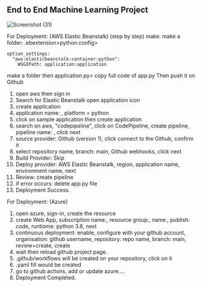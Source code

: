 ## End to End Machine Learning Project 



![Screenshot (31)](https://user-images.githubusercontent.com/117899107/236662915-b1bbd1db-3cbc-444a-a9b8-d4f7b1443dfd.png)

For Deployment: (AWS Elastic Beanstalk) (step by step)
make: make a folder: .ebextension>python.config>
~~~
option_settings:
  "aws:elasticbeanstalk:container:python":
    WSGIPath: application:application
 ~~~
 make a folder then application.py> copy full code of app.py
 Then push it on Github
    
1. open aws then sign in
2. Search for Elastic Beanstalk open application icon
3. create application
4. application name: , platform = python
5. click on sample application then create application
6. search on aws, "codepipeline", click on CodePipeline, create pipeline, pipeline name: , click next
7. source provider: Github (version 1), click connect to the Github, confirm it
8. select repository name, branch: main, Github webhooks, click next
9. Build Provider: Skip
10. Deploy provider: AWS Elastic Beanstalk, region, application name, environment name, next
11. Review: create pipeline
12. if error occurs: delete app.py file
13. Deployment Success.


For Deployment: (Azure)
1. open azure, sign-in, create the resource
2. create Web App, subscription name:, resource group:, name:, publish: code, runtiome: python 3.8, next
3. continuous deployment: enable, configure with your github account, organisation: github username, repository: repo name, branch: main, review+create, create
4. wait then reload github project page.
5. .github/workflows will be created on your repository, click on it
6. .yaml fill would be created
7. go to github actions, add or update azure....
8. Deployment Completed.
























